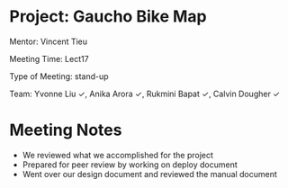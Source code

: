 # Project: Gaucho Bike Map 

Mentor: Vincent Tieu  

Meeting Time: Lect17

Type of Meeting: stand-up 

Team: Yvonne Liu ✓, Anika Arora ✓, Rukmini Bapat ✓, Calvin Dougher ✓

# Meeting Notes 
* We reviewed what we accomplished for the project
* Prepared for peer review by working on deploy document
* Went over our design document and reviewed the manual document
